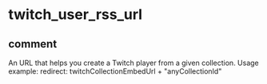 # twitch_user_rss_url
## comment

An URL that helps you create a Twitch player from a given collection.
Usage example:
redirect: twitchCollectionEmbedUrl + "anyCollectionId"
